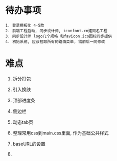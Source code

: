 # 待办事项
    1. 登录模板化 4-5款
    2. 前端工程启动, 同步设计师, iconfont.cn建同名工程 
    3. 同步设计师 logo几个规格 和favicon.ico图标同步提供
    4. 初始系统, 应该拉取所有的路由菜单, 需前后一同修改

# 难点
  1. 拆分打包
  

 1. 引入换肤
 2. 顶部进度条
 5. 侧边栏
 6. 动态tab页
 7. 整理常用css到main.css里面, 作为基础公共样式
 8. baseURL的设置
 9. 
